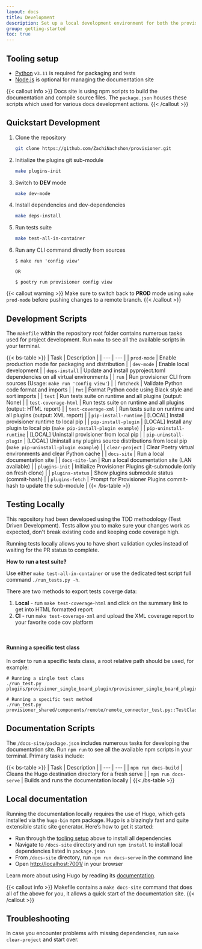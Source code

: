 ```yaml
---
layout: docs
title: Development
description: Set up a local development environment for both the provisioner runtime and its plugins
group: getting-started
toc: true
---
```


## Tooling setup

- [Python](https://www.python.org/) `v3.11` is required for packaging and tests
- [Node.js](https://nodejs.org/en/download/) is optional for managing the documentation site

{{< callout info >}}
Docs site is using npm scripts to build the documentation and compile source files. The `package.json` houses these scripts which used for various docs development actions.
{{< /callout >}}

## Quickstart Development

1. Clone the repository

   ```bash
   git clone https://github.com/ZachiNachshon/provisioner.git
   ```

1. Initialize the plugins git sub-module

   ```bash
   make plugins-init
   ```

1. Switch to **DEV** mode

   ```bash
   make dev-mode
   ```

1. Install dependencies and dev-dependencies

   ```bash
   make deps-install
   ```

1. Run tests suite

   ```bash
   make test-all-in-container
   ```

1. Run any CLI command directly from sources

   ```text
   $ make run 'config view'

   OR

   $ poetry run provisioner config view
   ```

{{< callout warning >}}
Make sure to switch back to **PROD** mode using `make prod-mode` before pushing changes to a remote branch.
{{< /callout >}}

## Development Scripts

The `makefile` within the repository root folder contains numerous tasks used for project development. Run `make` to see all the available scripts in your terminal.

{{< bs-table >}}
| Task | Description |
| --- | --- |
| `prod-mode` | Enable production mode for packaging and distribution |
| `dev-mode` | Enable local development |
| `deps-install` | Update and install pyproject.toml dependencies on all virtual environments |
| `run` | Run provisioner CLI from sources (Usage: `make run 'config view'`) |
| `fmtcheck` | Validate Python code format and imports |
| `fmt` | Format Python code using Black style and sort imports |
| `test` | Run tests suite on runtime and all plugins (output: None) |
| `test-coverage-html` | Run tests suite on runtime and all plugins (output: HTML report) |
| `test-coverage-xml` | Run tests suite on runtime and all plugins (output: XML report) |
| `pip-install-runtime` | [LOCAL] Install provisioner runtime to local pip |
| `pip-install-plugin` | [LOCAL] Install any plugin to local pip (`make pip-install-plugin example`) |
| `pip-uninstall-runtime` | [LOCAL] Uninstall provisioner from local pip |
| `pip-uninstall-plugin` | [LOCAL] Uninstall any plugins source distributions from local pip (`make pip-uninstall-plugin example`) |
| `clear-project` | Clear Poetry virtual environments and clear Python cache |
| `docs-site` | Run a local documentation site |
| `docs-site-lan` | Run a local documentation site (LAN available) |
| `plugins-init` | Initialize Provisioner Plugins git-submodule (only on fresh clone) |
| `plugins-status` | Show plugins submodule status (commit-hash) |
| `plugins-fetch` | Prompt for Provisioner Plugins commit-hash to update the sub-module |
{{< /bs-table >}}

## Testing Locally

This repository had been developed using the TDD methodology (Test Driven Development). Tests allow you to make sure your changes work as expected, don't break existing code and keeping code coverage high.

Running tests locally allows you to have short validation cycles instead of waiting for the PR status to complete.

**How to run a test suite?**

Use either `make test-all-in-container` or use the dedicated test script full command `./run_tests.py -h`.

There are two methods to export tests coverge data:

1. **Local** - run `make test-coverage-html` and click on the summary link to get into HTML formatted report
1. **CI** - run `make test-coverage-xml` and upload the XML coverage report to your favorite code cov platform

<br>

#### Running a specific test class

In order to run a specific tests class, a root relative path should be used, for example:

```text
# Running a single test class
./run_test.py plugins/provisioner_single_board_plugin/provisioner_single_board_plugin/src/config/domain/config_test.py

# Running a specific test method
./run_test.py provisioner_shared/components/remote/remote_connector_test.py::TestClassName::test_method_name
```

## Documentation Scripts

The `/docs-site/package.json` includes numerous tasks for developing the documentation site. Run `npm run` to see all the available npm scripts in your terminal. Primary tasks include:

{{< bs-table >}}
| Task | Description |
| --- | --- |
| `npm run docs-build` | Cleans the Hugo destination directory for a fresh serve |
| `npm run docs-serve` | Builds and runs the documentation locally |
{{< /bs-table >}}

## Local documentation 

Running the documentation locally requires the use of Hugo, which gets installed via the `hugo-bin` npm package. Hugo is a blazingly fast and quite extensible static site generator. Here’s how to get it started:

- Run through the [tooling setup](#tooling-setup) above to install all dependencies
- Navigate to `/docs-site` directory and run `npm install` to install local dependencies listed in `package.json`
- From `/docs-site` directory, run `npm run docs-serve` in the command line
- Open [http://localhost:7001/](http://localhost:7001/) in your browser

Learn more about using Hugo by reading its [documentation](https://gohugo.io/documentation/).

{{< callout info >}}
Makefile contains a `make docs-site` command that does all of the above for you, it allows a quick start of the documentation site.
{{< /callout >}}

## Troubleshooting

In case you encounter problems with missing dependencies, run `make clear-project` and start over.
